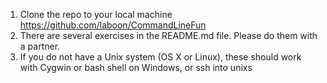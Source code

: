 1. Clone the repo to your local machine https://github.com/laboon/CommandLineFun
2. There are several exercises in the README.md file.  Please do them with a partner.
3. If you do not have a Unix system (OS X or Linux), these should work with Cygwin or bash shell on Windows, or ssh into unixs